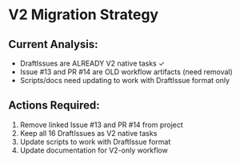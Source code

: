 # V2 Migration Strategy

## Current Analysis:
- DraftIssues are ALREADY V2 native tasks ✓
- Issue #13 and PR #14 are OLD workflow artifacts (need removal)
- Scripts/docs need updating to work with DraftIssue format only

## Actions Required:
1. Remove linked Issue #13 and PR #14 from project
2. Keep all 16 DraftIssues as V2 native tasks
3. Update scripts to work with DraftIssue format
4. Update documentation for V2-only workflow
